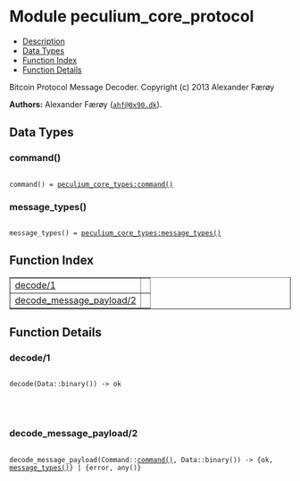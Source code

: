 

# Module peculium_core_protocol #
* [Description](#description)
* [Data Types](#types)
* [Function Index](#index)
* [Function Details](#functions)


Bitcoin Protocol Message Decoder.
Copyright (c)  2013 Alexander Færøy

__Authors:__ Alexander Færøy ([`ahf@0x90.dk`](mailto:ahf@0x90.dk)).

<a name="types"></a>

## Data Types ##




### <a name="type-command">command()</a> ###



<pre><code>
command() = <a href="peculium_core_types.md#type-command">peculium_core_types:command()</a>
</code></pre>





### <a name="type-message_types">message_types()</a> ###



<pre><code>
message_types() = <a href="peculium_core_types.md#type-message_types">peculium_core_types:message_types()</a>
</code></pre>


<a name="index"></a>

## Function Index ##


<table width="100%" border="1" cellspacing="0" cellpadding="2" summary="function index"><tr><td valign="top"><a href="#decode-1">decode/1</a></td><td></td></tr><tr><td valign="top"><a href="#decode_message_payload-2">decode_message_payload/2</a></td><td></td></tr></table>


<a name="functions"></a>

## Function Details ##

<a name="decode-1"></a>

### decode/1 ###


<pre><code>
decode(Data::binary()) -&gt; ok
</code></pre>

<br></br>



<a name="decode_message_payload-2"></a>

### decode_message_payload/2 ###


<pre><code>
decode_message_payload(Command::<a href="#type-command">command()</a>, Data::binary()) -&gt; {ok, <a href="#type-message_types">message_types()</a>} | {error, any()}
</code></pre>

<br></br>



